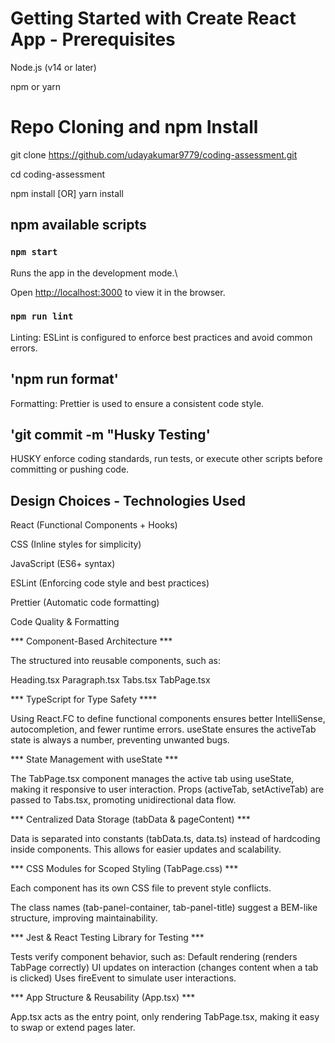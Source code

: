 # Getting Started with Create React App - Prerequisites

Node.js (v14 or later)

npm or yarn

# Repo Cloning  and npm Install

git clone https://github.com/udayakumar9779/coding-assessment.git

cd coding-assessment

npm install [OR] yarn install

## npm available scripts

### `npm start`

Runs the app in the development mode.\

Open [http://localhost:3000](http://localhost:3000) to view it in the browser.

### `npm run lint`

Linting: ESLint is configured to enforce best practices and avoid common errors.

## 'npm run format'

Formatting: Prettier is used to ensure a consistent code style.

## 'git commit -m "Husky Testing'

HUSKY enforce coding standards, run tests, or execute other scripts before committing or pushing code.


## Design Choices - Technologies Used ##

React (Functional Components + Hooks)

CSS (Inline styles for simplicity)

JavaScript (ES6+ syntax)

ESLint (Enforcing code style and best practices)

Prettier (Automatic code formatting)

Code Quality & Formatting


*** Component-Based Architecture ***

The structured into reusable components, such as:

Heading.tsx
Paragraph.tsx
Tabs.tsx
TabPage.tsx

*** TypeScript for Type Safety ****

Using React.FC<T> to define functional components ensures better IntelliSense, autocompletion, and fewer runtime errors.
useState<number> ensures the activeTab state is always a number, preventing unwanted bugs.

*** State Management with useState ***

The TabPage.tsx component manages the active tab using useState, making it responsive to user interaction.
Props (activeTab, setActiveTab) are passed to Tabs.tsx, promoting unidirectional data flow.

*** Centralized Data Storage (tabData & pageContent) ***

Data is separated into constants (tabData.ts, data.ts) instead of hardcoding inside components.
This allows for easier updates and scalability.

*** CSS Modules for Scoped Styling (TabPage.css) *** 

Each component has its own CSS file to prevent style conflicts.

The class names (tab-panel-container, tab-panel-title) suggest a BEM-like structure, improving maintainability.

*** Jest & React Testing Library for Testing ***

Tests verify component behavior, such as:
Default rendering (renders TabPage correctly)
UI updates on interaction (changes content when a tab is clicked)
Uses fireEvent to simulate user interactions.

*** App Structure & Reusability (App.tsx) ***

App.tsx acts as the entry point, only rendering TabPage.tsx, making it easy to swap or extend pages later.